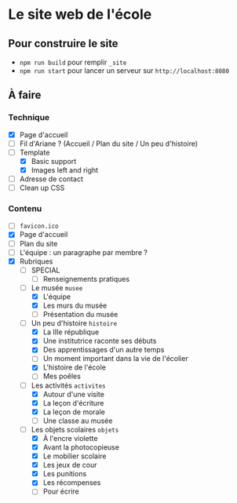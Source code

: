 # Le site web de l'école

## Pour construire le site

- `npm run build` pour remplir `_site`
- `npm run start` pour lancer un serveur sur `http://localhost:8080`

## À faire

### Technique

- [x] Page d'accueil
- [ ] Fil d'Ariane ? (Accueil / Plan du site / Un peu d'histoire)
- [ ] Template
  - [x] Basic support
  - [x] Images left and right
- [ ] Adresse de contact
- [ ] Clean up CSS

### Contenu

- [ ] `favicon.ico`
- [x] Page d'accueil
- [ ] Plan du site
- [ ] L'équipe : un paragraphe par membre ?
- [x] Rubriques
  - [ ] SPECIAL
    - [ ] Renseignements pratiques
  - [ ] Le musée `musee`
    - [x] L'équipe
    - [x] Les murs du musée
    - [ ] Présentation du musée
  - [ ] Un peu d'histoire `histoire`
    - [x] La IIIe république
    - [x] Une institutrice raconte ses débuts
    - [x] Des apprentissages d'un autre temps
    - [ ] Un moment important dans la vie de l'écolier
    - [x] L'histoire de l'école
    - [ ] Mes poêles
  - [ ] Les activités `activites`
    - [x] Autour d'une visite
    - [x] La leçon d'écriture
    - [x] La leçon de morale
    - [ ] Une classe au musée
  - [ ] Les objets scolaires `objets`
    - [x] À l'encre violette
    - [x] Avant la photocopieuse
    - [x] Le mobilier scolaire
    - [x] Les jeux de cour
    - [x] Les punitions
    - [x] Les récompenses
    - [ ] Pour écrire